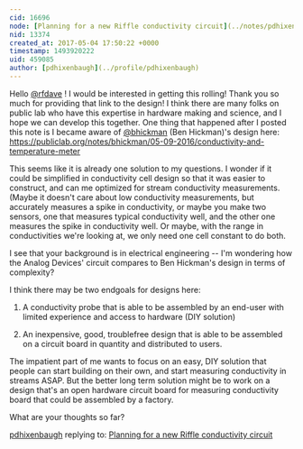 ```yaml
---
cid: 16696
node: [Planning for a new Riffle conductivity circuit](../notes/pdhixenbaugh/08-20-2016/planning-for-a-new-riffle-conductivity-circuit)
nid: 13374
created_at: 2017-05-04 17:50:22 +0000
timestamp: 1493920222
uid: 459085
author: [pdhixenbaugh](../profile/pdhixenbaugh)
---
```


Hello [@rfdave](/profile/rfdave) ! I would be interested in getting this rolling! Thank you so much for providing that link to the design! I think there are many folks on public lab who have this expertise in hardware making and science, and I hope we can develop this together. One thing that happened after I posted this note is I became aware of [@bhickman](/profile/bhickman) (Ben Hickman)'s design here: https://publiclab.org/notes/bhickman/05-09-2016/conductivity-and-temperature-meter

This seems like it is already one solution to my questions. I wonder if it could be simplified in conductivity cell design so that it was easier to construct, and can me optimized for stream conductivity measurements. (Maybe it doesn't care about low conductivity measurements, but accurately measures a spike in conductivity, or maybe you make two sensors, one that measures typical conductivity well, and the other one measures the spike in conductivity well. Or maybe, with the range in conductivities we're looking at, we only need one cell constant to do both.

I see that your background is in electrical engineering -- I'm wondering how the Analog Devices' circuit compares to Ben Hickman's design in terms of complexity?

I think there may be two endgoals for designs here:

1. A conductivity probe that is able to be assembled by an end-user with limited experience and access to hardware (DIY solution)

2. An inexpensive, good, troublefree design that is able to be assembled on a circuit board in quantity and distributed to users.

The impatient part of me wants to focus on an easy, DIY solution that people can start building on their own, and start measuring conductivity in streams ASAP. But the better long term solution might be to work on a design that's an open hardware circuit board for measuring conductivity board that could be assembled by a factory.

What are your thoughts so far?


[pdhixenbaugh](../profile/pdhixenbaugh) replying to: [Planning for a new Riffle conductivity circuit](../notes/pdhixenbaugh/08-20-2016/planning-for-a-new-riffle-conductivity-circuit)

